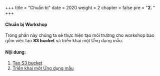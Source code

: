 +++
title = "Chuẩn bị"
date = 2020
weight = 2
chapter = false
pre = "<b>2. </b>"
+++
#### Chuẩn bị Workshop

Trong phần này chúng ta sẽ thực hiện tạo môi trường cho workshop bao gồm việc tạo **S3 bucket** và triển khai một Ứng dụng mẫu.

#### Nội dung:

1. [Tạo S3 bucket](2.1-creates3/)
2. [Triển khai một Ứng dụng mẫu](2.2-deploythesamplewebapp/)